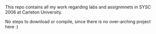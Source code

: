 This repo contains all my work regarding labs and assignmnets in SYSC 2006 at Carleton University.

No steps to download or compile, since there is no over-arching project here :)
